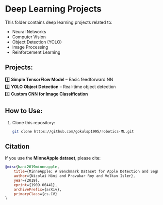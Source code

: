 # Deep Learning Projects 
This folder contains deep learning projects related to:
- Neural Networks
- Computer Vision
- Object Detection (YOLO)
- Image Processing
- Reinforcement Learning

## Projects:
1️⃣ **Simple TensorFlow Model** – Basic feedforward NN  
2️⃣ **YOLO Object Detection** – Real-time object detection  
3️⃣ **Custom CNN for Image Classification**  

## How to Use:
1. Clone this repository:
   ```bash
   git clone https://github.com/gokulsp1995/robotics-ML.git

## Citation
If you use the **MinneApple dataset**, please cite:

```bibtex
@misc{hani2019minneapple,
    title={MinneApple: A Benchmark Dataset for Apple Detection and Segmentation},
    author={Nicolai Häni and Pravakar Roy and Volkan Isler},
    year={2019},
    eprint={1909.06441},
    archivePrefix={arXiv},
    primaryClass={cs.CV}
}
